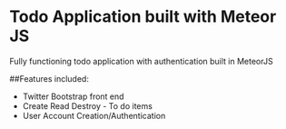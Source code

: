 # Todo Application built with Meteor JS
Fully functioning todo application with authentication built in MeteorJS

##Features included:
* Twitter Bootstrap front end
* Create Read Destroy - To do items
* User Account Creation/Authentication
